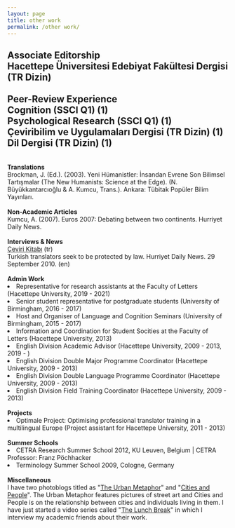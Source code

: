 ```yaml
---
layout: page
title: other work
permalink: /other work/
---
```


<b>Associate Editorship</b><br>
Hacettepe Üniversitesi Edebiyat Fakültesi Dergisi (TR Dizin)<br>
<br>
<b>Peer-Review Experience</b><br>
Cognition (SSCI Q1) (1)<br>
Psychological Research (SSCI Q1) (1)<br>
Çeviribilim ve Uygulamaları Dergisi (TR Dizin) (1)<br>
Dil Dergisi (TR Dizin) (1)<br>
--------------------------------------------------------------------------------------------------------------------------
<br>
<b>Translations</b><br>
Brockman, J. (Ed.). (2003). Yeni Hümanistler: İnsandan Evrene Son Bilimsel Tartışmalar (The New Humanists: Science at the Edge). (N. Büyükkantarcıoğlu & A. Kumcu, Trans.). Ankara: Tübitak Popüler Bilim Yayınları.<br>
<br>
<b>Non-Academic Articles</b><br>
Kumcu, A. (2007). Euros 2007: Debating between two continents. Hurriyet Daily News.<br>
<br>
<b>Interviews & News</b><br>
<a href="https://www.cevirikitabi.com/cevirmenler-ne-isler-ceviriyor/ars-gor-alper-kumcu/" target="_blank">Çeviri Kitabı</a> (tr)<br>
Turkish translators seek to be protected by law. Hurriyet Daily News. 29 September 2010. (en)<br>
<br>
<b>Admin Work</b><br>
<li>Representative for research assistants at the Faculty of Letters (Hacettepe University, 2019 - 2021)</li>
<li>Senior student representative for postgraduate students (University of Birmingham, 2016 - 2017)</li>
<li>Host and Organiser of Language and Cognition Seminars (University of Birmingham, 2015 - 2017)</li>
<li>Information and Coordination for Student Socities at the Faculty of Letters (Hacettepe University, 2013)</li>
<li>English Division Academic Advisor (Hacettepe University, 2009 - 2013, 2019 - )</li>
<li>English Division Double Major Programme Coordinator (Hacettepe University, 2009 - 2013)</li>
<li>English Division Double Language Programme Coordinator (Hacettepe University, 2009 - 2013)</li>
<li>English Division Field Training Coordinator (Hacettepe University, 2009 - 2013)</li>
<br>
<b>Projects</b><br>
<li>Optimale Project: Optimising professional translator training in a multilingual Europe (Project assistant for Hacettepe University, 2011 - 2013)</li>
<br>
<b>Summer Schools</b><br>
<li>CETRA Research Summer School 2012, KU Leuven, Belgium | CETRA Professor: Franz Pöchhacker</li> 
<li>Terminology Summer School 2009, Cologne, Germany</li>
<br>
<b>Miscellaneous</b><br>
I have two photoblogs titled as "<a href="https://theurbanmetaphor.tumblr.com" target="_blank">The Urban Metaphor</a>" and "<a href="http://citiesandwhat.tumblr.com" target="_blank">Cities and People</a>". The Urban Metaphor features pictures of street art and Cities and People is on the relationship between cities and individuals living in them. I have just started a video series called "<a href="https://www.youtube.com/channel/UCik4DV7sIoIMC8Msv2eGVaw" target="_blank">The Lunch Break</a>" in which I interview my academic friends about their work.